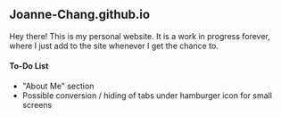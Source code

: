 ## Joanne-Chang.github.io

Hey there! This is my personal website. It is a work in progress forever, where I just add to the site whenever I get the chance to.

#### To-Do List
* "About Me" section
* Possible conversion / hiding of tabs under hamburger icon for small screens
